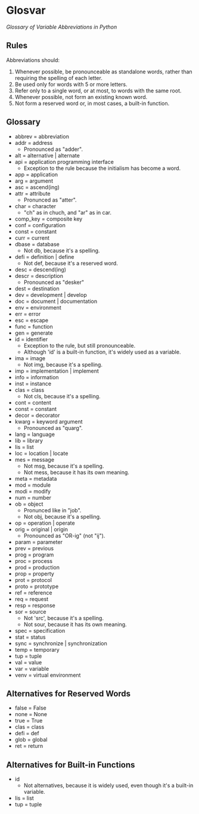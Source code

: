 Glosvar
=======
 *Glossary of Variable Abbreviations in Python*

## Rules
Abbreviations should:
1. Whenever possible, be pronounceable as standalone words, rather than requiring the spelling of each letter.
2. Be used only for words with 5 or more letters.
3. Refer only to a single word, or at most, to words with the same root.
4. Whenever possible, not form an existing known word.
5. Not form a reserved word or, in most cases, a built-in function.

## Glossary
- abbrev = abbreviation
- addr = address
    - Pronounced as "adder".
- alt = alternative | alternate
- api = application programming interface
    - Exception to the rule because the initialism has become a word.
- app = application
- arg = argument
- asc = ascend(ing)
- attr = attribute
    - Pronunced as "atter".
- char = character
    - "ch" as in chuch, and "ar" as in car.
- comp_key = composite key
- conf = configuration
- const = constant
- curr = current
- dbase = database
    - Not db, because it's a spelling.
- defi = definition | define
    - Not def, because it's a reserved word.
- desc = descend(ing)
- descr = description
    - Pronounced as "desker"
- dest = destination
- dev = development | develop
- doc = document | documentation
- env = environment
- err = error
- esc = escape
- func = function
- gen = generate
- id = identifier
    - Exception to the rule, but still pronounceable.
    - Although 'id' is a built-in function, it's widely used as a variable.
- ima = image
    - Not img, because it's a spelling.
- imp = implementation | implement
- info = information
- inst = instance
- clas = class
    - Not cls, because it's a spelling.
- cont = content
- const = constant
- decor = decorator
- kwarg = keyword argument
    - Pronounced as "quarg".
- lang = language
- lib = library
- lis = list
- loc = location | locate
- mes = message
    - Not msg, because it's a spelling.
    - Not mess, because it has its own meaning.
- meta = metadata
- mod = module
- modi = modify
- num = number
- ob = object
    - Pronunced like in "job".
    - Not obj, because it's a spelling.
- op = operation | operate
- orig = original | origin
    - Pronounced as "OR-ig" (not "ij").
- param = parameter
- prev = previous
- prog = program
- proc = process
- prod = production
- prop = property
- prot = protocol
- proto = prototype
- ref = reference
- req = request
- resp = response
- sor = source
    - Not 'src', because it's a spelling.
    - Not sour, because it has its own meaning.
- spec = specification
- stat = status
- sync = synchronize | synchronization
- temp = temporary
- tup = tuple
- val = value
- var = variable
- venv = virtual environment


## Alternatives for Reserved Words
- false = False
- none = None
- true = True
- clas = class
- defi = def
- glob = global
- ret = return

## Alternatives for Built-in Functions
- id
    - Not alternatives, because it is widely used, even though it's a built-in variable.
- lis = list
- tup = tuple